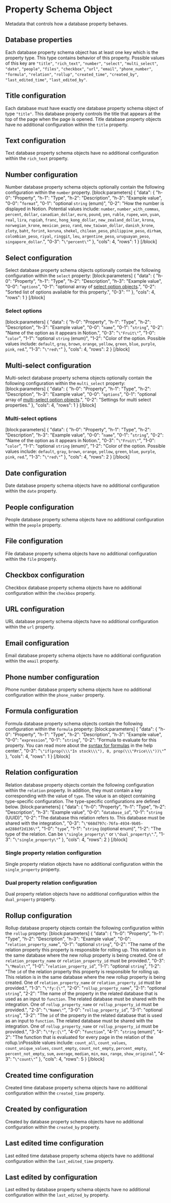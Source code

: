 # Property Schema Object

Metadata that controls how a database property behaves.

## Database properties

Each database property schema object has at least one key which is the property type. This type contains behavior of this property. Possible values of this key are `"title"`, `"rich_text"`, `"number"`, `"select"`, `"multi_select"`, `"date"`, `"people"`, `"files"`, `"checkbox"`, `"url"`, `"email"`, `"phone_number"`, `"formula"`, `"relation"`, `"rollup"`, `"created_time"`, `"created_by"`, `"last_edited_time"`, `"last_edited_by"`.

## Title configuration

Each database must have exactly one database property schema object of type `"title"`. This database property controls the title that appears at the top of the page when the page is opened. Title database property objects have no additional configuration within the `title` property.

## Text configuration

Text database property schema objects have no additional configuration within the `rich_text` property.

## Number configuration

Number database property schema objects optionally contain the following configuration within the `number` property.
[block:parameters]
{
  "data": {
    "h-0": "Property",
    "h-1": "Type",
    "h-2": "Description",
    "h-3": "Example value",
    "0-0": "`format`",
    "0-1": "optional `string` (enum)",
    "0-2": "How the number is displayed in Notion. Potential values include: `number`, `number_with_commas`, `percent`, `dollar`, `canadian_dollar`, `euro`, `pound`, `yen`, `ruble`, `rupee`, `won`, `yuan`, `real`, `lira`, `rupiah`, `franc`, `hong_kong_dollar`, `new_zealand_dollar`, `krona`, `norwegian_krone`, `mexican_peso`, `rand`, `new_taiwan_dollar`, `danish_krone`, `zloty`, `baht`, `forint`, `koruna`, `shekel`, `chilean_peso`, `philippine_peso`, `dirham`, `colombian_peso`, `riyal`, `ringgit`, `leu`, `argentine_peso`, `uruguayan_peso`, `singapore_dollar`.",
    "0-3": "`\"percent\"`"
  },
  "cols": 4,
  "rows": 1
}
[/block]
## Select configuration

Select database property schema objects optionally contain the following configuration within the `select` property:
[block:parameters]
{
  "data": {
    "h-0": "Property",
    "h-1": "Type",
    "h-2": "Description",
    "h-3": "Example value",
    "0-0": "`options`",
    "0-1": "optional array of [select option objects](#select-options).",
    "0-2": "Sorted list of options available for this property.",
    "0-3": ""
  },
  "cols": 4,
  "rows": 1
}
[/block]
### Select options
[block:parameters]
{
  "data": {
    "h-0": "Property",
    "h-1": "Type",
    "h-2": "Description",
    "h-3": "Example value",
    "0-0": "`name`",
    "0-1": "`string`",
    "0-2": "Name of the option as it appears in Notion.",
    "0-3": "`\"Fruit\"`",
    "1-0": "`color`",
    "1-1": "optional `string` (enum)",
    "1-2": "Color of the option. Possible values include: `default`, `gray`, `brown`, `orange`, `yellow`, `green`, `blue`, `purple`, `pink`, `red`.",
    "1-3": "`\"red\"`"
  },
  "cols": 4,
  "rows": 2
}
[/block]
## Multi-select configuration

Multi-select database property schema objects optionally contain the following configuration within the `multi_select` property:
[block:parameters]
{
  "data": {
    "h-0": "Property",
    "h-1": "Type",
    "h-2": "Description",
    "h-3": "Example value",
    "0-0": "`options`",
    "0-1": "optional array of [multi-select option objects](#multi-select-options).",
    "0-2": "Settings for multi select properties."
  },
  "cols": 4,
  "rows": 1
}
[/block]
### Multi-select options
[block:parameters]
{
  "data": {
    "h-0": "Property",
    "h-1": "Type",
    "h-2": "Description",
    "h-3": "Example value",
    "0-0": "`name`",
    "0-1": "`string`",
    "0-2": "Name of the option as it appears in Notion.",
    "0-3": "`\"Fruit\"`",
    "1-0": "`color`",
    "1-1": "optional `string` (enum)",
    "1-2": "Color of the option. Possible values include: `default`, `gray`, `brown`, `orange`, `yellow`, `green`, `blue`, `purple`, `pink`, `red`.",
    "1-3": "`\"red\"`"
  },
  "cols": 4,
  "rows": 2
}
[/block]
## Date configuration

Date database property schema objects have no additional configuration within the `date` property.

## People configuration

People database property schema objects have no additional configuration within the `people` property.

## File configuration

File database property schema objects have no additional configuration within the `file` property.

## Checkbox configuration

Checkbox database property schema objects have no additional configuration within the `checkbox` property.

## URL configuration

URL database property schema objects have no additional configuration within the `url` property.

## Email configuration

Email database property schema objects have no additional configuration within the `email` property.

## Phone number configuration

Phone number database property schema objects have no additional configuration within the `phone_number` property.

## Formula configuration

Formula database property schema objects contain the following configuration within the `formula` property:
[block:parameters]
{
  "data": {
    "h-0": "Property",
    "h-1": "Type",
    "h-2": "Description",
    "h-3": "Example value",
    "0-0": "`expression`",
    "0-1": "`string`",
    "0-2": "Formula to evaluate for this property. You can read more about the [syntax for formulas](https://notion.so/notion/Formulas-28f3f5c3ae644c59b4d862046ea6a541) in the help center.",
    "0-3": "`\"if(prop(\\\"In stock\\\"), 0, prop(\\\"Price\\\"))\"`"
  },
  "cols": 4,
  "rows": 1
}
[/block]

## Relation configuration

Relation database property objects contain the following configuration within the `relation` property. In addition, they must contain a key corresponding with the value of `type`. The value is an object containing type-specific configuration. The type-specific configurations are defined below.
[block:parameters]
{
  "data": {
    "h-0": "Property",
    "h-1": "Type",
    "h-2": "Description",
    "h-3": "Example value",
    "0-0": "`database_id`",
    "0-1": "`string` (UUID)",
    "0-2": "The database this relation refers to. This database must be shared with the integration.",
    "0-3": "`\"668d797c-76fa-4934-9b05-ad288df2d136\"`",
    "1-0": "`type`",
    "1-1": "`string` (optional enum)",
    "1-2": "The type of the relation. Can be `\"single_property\"` or `\"dual_property\"`.",
    "1-3": "`\"single_property\"`"
  },
  "cols": 4,
  "rows": 2
}
[/block]
### Single property relation configuration

Single property relation objects have no additional configuration within the `single_property` property.

### Dual property relation configuration

Dual property relation objects have no additional configuration within the `dual_property` property.

## Rollup configuration

Rollup database property objects contain the following configuration within the `rollup` property:
[block:parameters]
{
  "data": {
    "h-0": "Property",
    "h-1": "Type",
    "h-2": "Description",
    "h-3": "Example value",
    "0-0": "`relation_property_name`",
    "0-1": "optional `string`",
    "0-2": "The name of the relation property this property is responsible for rolling up. This relation is in the same database where the new rollup property is being created. One of `relation_property_name` or `relation_property_id` must be provided.",
    "0-3": "`\"Meals\"`",
    "1-0": "`relation_property_id`",
    "1-1": "optional `string`",
    "1-2": "The `id` of the relation property this property is responsible for rolling up. This relation is in the same database where the new rollup property is being created. One of `relation_property_name` or `relation_property_id` must be provided.",
    "1-3": "`\"fy:{\"`",
    "2-0": "`rollup_property_name`",
    "2-1": "optional `string`",
    "2-2": "The name of the property in the related database that is used as an input to `function`. The related database must be shared with the integration. One of `rollup_property_name` or `rollup_property_id` must be provided.",
    "2-3": "`\"Name\"`",
    "3-0": "`rollup_property_id`",
    "3-1": "optional `string`",
    "3-2": "The `id` of the property  in the related database that is used as an input to `function`. The related database must be shared with the integration. One of `rollup_property_name` or `rollup_property_id` must be provided.",
    "3-3": "`\"fy:{\"`",
    "4-0": "`function`",
    "4-1": "`string` (enum)",
    "4-2": "The function that is evaluated for every page in the relation of the rollup.\nPossible values include: `count_all`, `count_values`, `count_unique_values`, `count_empty`, `count_not_empty`, `percent_empty`, `percent_not_empty`, `sum`, `average`, `median`, `min`, `max`, `range`, `show_original`",
    "4-3": "`\"count\"`"
  },
  "cols": 4,
  "rows": 5
}
[/block]

## Created time configuration

Created time database property schema objects have no additional configuration within the `created_time` property.

## Created by configuration

Created by database property schema objects have no additional configuration within the `created_by` property.

## Last edited time configuration

Last edited time database property schema objects have no additional configuration within the `last_edited_time` property.

## Last edited by configuration

Last edited by database property schema objects have no additional configuration within the `last_edited_by` property.

